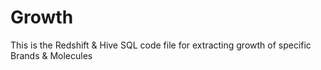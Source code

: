 # Growth
This is the Redshift & Hive SQL code file for extracting growth of specific Brands & Molecules
